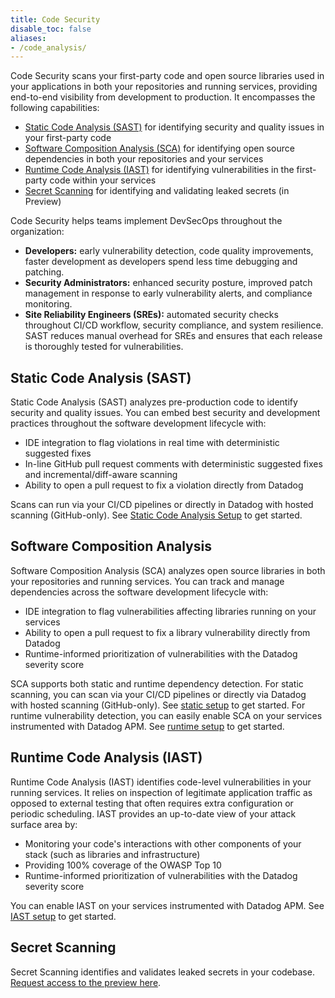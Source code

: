 ```yaml
---
title: Code Security
disable_toc: false
aliases:
- /code_analysis/
---
```


Code Security scans your first-party code and open source libraries used in your applications in both your repositories and running services, providing end-to-end visibility from development to production. It encompasses the following capabilities:

- [Static Code Analysis (SAST)][1] for identifying security and quality issues in your first-party code
- [Software Composition Analysis (SCA)][2] for identifying open source dependencies in both your repositories and your services
- [Runtime Code Analysis (IAST)][3] for identifying vulnerabilities in the first-party code within your services
- [Secret Scanning][8] for identifying and validating leaked secrets (in Preview)

Code Security helps teams implement DevSecOps throughout the organization:
- **Developers:** early vulnerability detection, code quality improvements, faster development as developers spend less time debugging and patching.
- **Security Administrators:** enhanced security posture, improved patch management in response to early vulnerability alerts, and compliance monitoring.
- **Site Reliability Engineers (SREs):** automated security checks throughout CI/CD workflow, security compliance, and system resilience. SAST reduces manual overhead for SREs and ensures that each release is thoroughly tested for vulnerabilities.

## Static Code Analysis (SAST)
Static Code Analysis (SAST) analyzes pre-production code to identify security and quality issues. You can embed best security and development practices throughout the software development lifecycle with:
- IDE integration to flag violations in real time with deterministic suggested fixes
- In-line GitHub pull request comments with deterministic suggested fixes and incremental/diff-aware scanning
- Ability to open a pull request to fix a violation directly from Datadog 

Scans can run via your CI/CD pipelines or directly in Datadog with hosted scanning (GitHub-only).
See [Static Code Analysis Setup][6] to get started.

## Software Composition Analysis
Software Composition Analysis (SCA) analyzes open source libraries in both your repositories and running services. You can track and manage dependencies across the software development lifecycle with:
- IDE integration to flag vulnerabilities affecting libraries running on your services
- Ability to open a pull request to fix a library vulnerability directly from Datadog
- Runtime-informed prioritization of vulnerabilities with the Datadog severity score

SCA supports both static and runtime dependency detection.
For static scanning, you can scan via your CI/CD pipelines or directly via Datadog with hosted scanning (GitHub-only). See [static setup][4] to get started.
For runtime vulnerability detection, you can easily enable SCA on your services instrumented with Datadog APM. See [runtime setup][5] to get started.

## Runtime Code Analysis (IAST)
Runtime Code Analysis (IAST) identifies code-level vulnerabilities in your running services. It relies on inspection of legitimate application traffic as opposed to external testing that often requires extra configuration or periodic scheduling. IAST provides an up-to-date view of your attack surface area by:
- Monitoring your code's interactions with other components of your stack (such as libraries and infrastructure)
- Providing 100% coverage of the OWASP Top 10
- Runtime-informed prioritization of vulnerabilities with the Datadog severity score

You can enable IAST on your services instrumented with Datadog APM. See [IAST setup][3] to get started.

## Secret Scanning
Secret Scanning identifies and validates leaked secrets in your codebase. [Request access to the preview here][9].

[1]: /security/code_security/static_analysis/
[2]: /security/code_security/software_composition_analysis/
[3]: /security/code_security/iast/
[4]: /security/code_security/software_composition_analysis/setup_static/
[5]: /security/code_security/software_composition_analysis/setup_runtime/
[6]: /security/code_security/static_analysis/setup/
[7]: /security/code_security/iast/setup/
[8]: /security/code_security/secret_scanning/
[9]: https://www.datadoghq.com/product-preview/secret-scanning/



